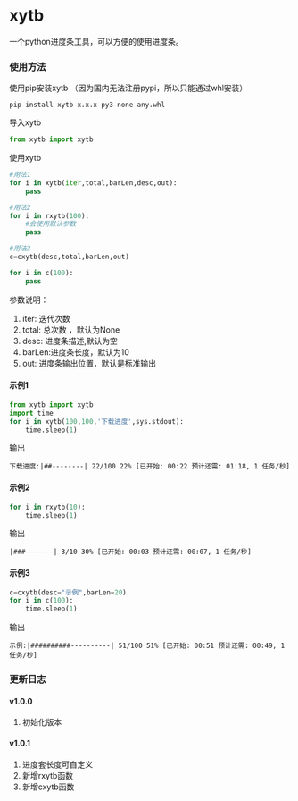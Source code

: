 # xytb
一个python进度条工具，可以方便的使用进度条。

### 使用方法
使用pip安装xytb
（因为国内无法注册pypi，所以只能通过whl安装）
``` 
pip install xytb-x.x.x-py3-none-any.whl
````
导入xytb
```  python
from xytb import xytb
```
使用xytb
``` python
#用法1
for i in xytb(iter,total,barLen,desc,out):
    pass

#用法2
for i in rxytb(100):
    #会使用默认参数
    pass

#用法3
c=cxytb(desc,total,barLen,out)

for i in c(100):
    pass

```
参数说明：  
1. iter: 迭代次数
2. total: 总次数 ，默认为None
3. desc: 进度条描述,默认为空
4. barLen:进度条长度，默认为10
5. out: 进度条输出位置，默认是标准输出

#### 示例1
``` python
from xytb import xytb
import time
for i in xytb(100,100,'下载进度',sys.stdout):
    time.sleep(1)

```
输出
``` 
下载进度:|##--------| 22/100 22% [已开始: 00:22 预计还需: 01:18, 1 任务/秒]

```

#### 示例2
``` python
for i in rxytb(10):
    time.sleep(1)
```
输出
```
|###-------| 3/10 30% [已开始: 00:03 预计还需: 00:07, 1 任务/秒]
```

#### 示例3
``` python
c=cxytb(desc="示例",barLen=20)
for i in c(100):
    time.sleep(1)

```

输出

```
示例:|##########----------| 51/100 51% [已开始: 00:51 预计还需: 00:49, 1 任务/秒]
```


### 更新日志
#### v1.0.0
1. 初始化版本
####  v1.0.1
1. 进度套长度可自定义
2. 新增rxytb函数
3. 新增cxytb函数




